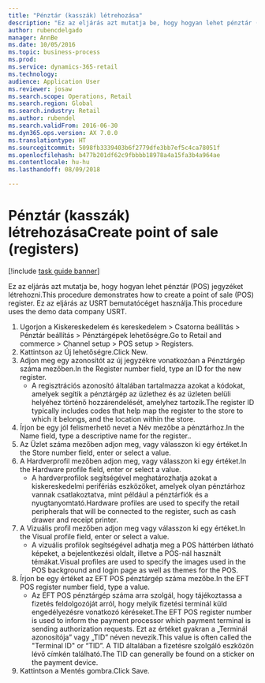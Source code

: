 ```yaml
--- 
title: "Pénztár (kasszák) létrehozása"
description: "Ez az eljárás azt mutatja be, hogy hogyan lehet pénztár (POS) jegyzéket létrehozni."
author: rubencdelgado
manager: AnnBe
ms.date: 10/05/2016
ms.topic: business-process
ms.prod: 
ms.service: dynamics-365-retail
ms.technology: 
audience: Application User
ms.reviewer: josaw
ms.search.scope: Operations, Retail
ms.search.region: Global
ms.search.industry: Retail
ms.author: rubendel
ms.search.validFrom: 2016-06-30
ms.dyn365.ops.version: AX 7.0.0
ms.translationtype: HT
ms.sourcegitcommit: 5098fb3339403b6f2779dfe3bb7ef5c4ca78051f
ms.openlocfilehash: b477b201df62c9fbbbb18978a4a15fa3b4a964ae
ms.contentlocale: hu-hu
ms.lasthandoff: 08/09/2018

---
```

# <a name="create-point-of-sale-registers"></a><span data-ttu-id="94823-103">Pénztár (kasszák) létrehozása</span><span class="sxs-lookup"><span data-stu-id="94823-103">Create point of sale (registers)</span></span>

[!include [task guide banner](../includes/task-guide-banner.md)]

<span data-ttu-id="94823-104">Ez az eljárás azt mutatja be, hogy hogyan lehet pénztár (POS) jegyzéket létrehozni.</span><span class="sxs-lookup"><span data-stu-id="94823-104">This procedure demonstrates how to create a point of sale (POS) register.</span></span> <span data-ttu-id="94823-105">Ez az eljárás az USRT bemutatócéget használja.</span><span class="sxs-lookup"><span data-stu-id="94823-105">This procedure uses the demo data company USRT.</span></span>

1. <span data-ttu-id="94823-106">Ugorjon a Kiskereskedelem és kereskedelem > Csatorna beállítás > Pénztár beállítás > Pénztárgépek lehetőségre.</span><span class="sxs-lookup"><span data-stu-id="94823-106">Go to Retail and commerce > Channel setup > POS setup > Registers.</span></span>
2. <span data-ttu-id="94823-107">Kattintson az Új lehetőségre.</span><span class="sxs-lookup"><span data-stu-id="94823-107">Click New.</span></span>
3. <span data-ttu-id="94823-108">Adjon meg egy azonosítót az új jegyzékre vonatkozóan a Pénztárgép száma mezőben.</span><span class="sxs-lookup"><span data-stu-id="94823-108">In the Register number field, type an ID for the new register.</span></span>
    * <span data-ttu-id="94823-109">A regisztrációs azonosító általában tartalmazza azokat a kódokat, amelyek segítik a pénztárgép az üzlethez és az üzleten belüli helyéhez történő hozzárendelését, amelyhez tartozik.</span><span class="sxs-lookup"><span data-stu-id="94823-109">The register ID typically includes codes that help map the register to the store to which it belongs, and the location within the store.</span></span>  
4. <span data-ttu-id="94823-110">Írjon be egy jól felismerhető nevet a Név mezőbe a pénztárhoz.</span><span class="sxs-lookup"><span data-stu-id="94823-110">In the Name field, type a descriptive name for the register..</span></span>
5. <span data-ttu-id="94823-111">Az Üzlet száma mezőben adjon meg, vagy válasszon ki egy értéket.</span><span class="sxs-lookup"><span data-stu-id="94823-111">In the Store number field, enter or select a value.</span></span>
6. <span data-ttu-id="94823-112">A Hardverprofil mezőben adjon meg, vagy válasszon ki egy értéket.</span><span class="sxs-lookup"><span data-stu-id="94823-112">In the Hardware profile field, enter or select a value.</span></span>
    * <span data-ttu-id="94823-113">A hardverprofilok segítségével meghatározhatja azokat a kiskereskedelmi perifériás eszközöket, amelyek olyan pénztárhoz vannak csatlakoztatva, mint például a pénztárfiók és a nyugtanyomtató.</span><span class="sxs-lookup"><span data-stu-id="94823-113">Hardware profiles are used to specify the retail peripherals that will be connected to the register, such as cash drawer and receipt printer.</span></span>  
7. <span data-ttu-id="94823-114">A Vizuális profil mezőben adjon meg vagy válasszon ki egy értéket.</span><span class="sxs-lookup"><span data-stu-id="94823-114">In the Visual profile field, enter or select a value.</span></span>
    * <span data-ttu-id="94823-115">A vizuális profilok segítségével adhatja meg a POS háttérben látható képeket, a bejelentkezési oldalt, illetve a POS-nál használt témákat.</span><span class="sxs-lookup"><span data-stu-id="94823-115">Visual profiles are used to specify the images used in the POS background and login page as well as themes for the POS.</span></span>  
8. <span data-ttu-id="94823-116">Írjon be egy értéket az EFT POS pénztárgép száma mezőbe.</span><span class="sxs-lookup"><span data-stu-id="94823-116">In the EFT POS register number field, type a value.</span></span>
    * <span data-ttu-id="94823-117">Az EFT POS pénztárgép száma arra szolgál, hogy tájékoztassa a fizetés feldolgozóját arról, hogy melyik fizetési terminál küld engedélyezésre vonatkozó kéréseket.</span><span class="sxs-lookup"><span data-stu-id="94823-117">The EFT POS register number is used to inform the payment processor which payment terminal is sending authorization requests.</span></span> <span data-ttu-id="94823-118">Ezt az értéket gyakran a „Terminál azonosítója” vagy „TID” néven nevezik.</span><span class="sxs-lookup"><span data-stu-id="94823-118">This value is often called the "Terminal ID" or “TID”.</span></span> <span data-ttu-id="94823-119">A TID általában a fizetésre szolgáló eszközön lévő címkén található.</span><span class="sxs-lookup"><span data-stu-id="94823-119">The TID can generally be found on a sticker on the payment device.</span></span>  
9. <span data-ttu-id="94823-120">Kattintson a Mentés gombra.</span><span class="sxs-lookup"><span data-stu-id="94823-120">Click Save.</span></span>


